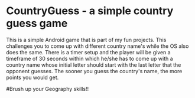 # CountryGuess - a simple country guess game

This is a simple Android game that is part of my fun projects. This challenges you to come up with different country name's while the OS also does the same. There is a timer setup and the player will be given a timeframe of 30 seconds within which he/she has to come up with a country name whose initial letter should start with the last letter that the opponent guesses. The sooner you guess the country's name, the more points you would get.

#Brush up your Geography skills!! 
